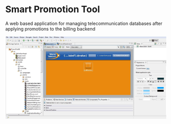 # Smart Promotion Tool

A web based application for managing telecommunication databases after applying promotions to the billing backend

![smart promotion tool](https://github.com/iebeid/smart-promotion-tool/blob/master/smart-promo.png)
